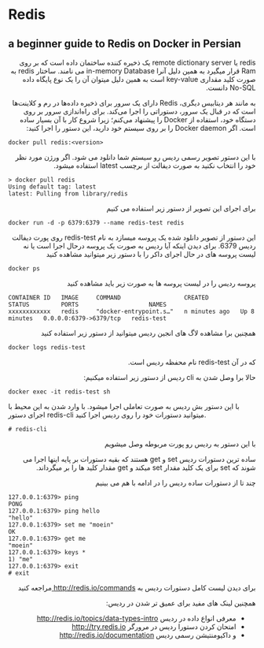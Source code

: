 # Redis
## a beginner guide to Redis on Docker in Persian

<div dir="rtl">
  redis یا remote dictionary server یک ذخیره کننده ساختمان داده است که بر روی Ram قرار میگیرد به همین دلیل آنرا in-memory Database می نامند. ساختار redis به صورت کلید مقداری key-value است به همین دلیل میتوان آن را یک نوع پایگاه داده No-SQL دانست.
  
  
  به مانند هر دیتابیس دیگری، Redis دارای یک سرور برای ذخیره داده‌ها در رم و کلاینت‌ها است که در قبال یک سرور، دستوراتی را اجرا می‌کند. برای راه‌اندازی سرور بر روی دستگاه خود، استفاده از Docker را پیشنهاد می‌کنم؛ زیرا شروع کار با آن بسیار ساده است. اگر Docker daemon را بر روی سیستم خود دارید، این دستور را اجرا کنید:
</div>
  
  ```
  docker pull redis:<version>
  ```
  
  <div dir="rtl">
  با این دستور تصویر رسمی ردیس رو سیستم شما دانلود می شود. اگر ورژن مورد نظر خود را انتخاب نکنید به صورت دیفالت از برچسب latest استفاده میشود.

</div>

```
> docker pull redis
Using default tag: latest
latest: Pulling from library/redis
```
<div dir="rtl">
  
  برای اجرای این تصویر از دستور زیر استفاده می کنیم
  
</div>

```
docker run -d -p 6379:6379 --name redis-test redis
```

<div dir="rtl">
  
  این دستور از تصویر دانلود شده یک پروسه میسازد به نام redis-test روی پورت دیفالت ردیس 6379. برای دیدن اینکه آیا ردیس به صورت یک پروسه درحال اجرا است یا نه لیست پروسه های در حال اجرای داکر را با دستور زیر میتوانید مشاهده کنید
  
  </div>
  
 ```
 docker ps
 ```
 
 <div dir="rtl">
  
  پروسه ردیس را در لیست پروسه ها به صورت زیر باید مشاهده کنید
  
  </div>
  
```
CONTAINER ID   IMAGE     COMMAND                  CREATED         STATUS         PORTS                    NAMES
xxxxxxxxxxxx   redis     "docker-entrypoint.s…"   n minutes ago   Up 8 minutes   0.0.0.0:6379->6379/tcp   redis-test
```

<div dir="rtl">
  همچنین برا مشاهده لاگ های انجین ردیس میتوانید از دستور زیر استفاده کنید
  
  </div>
  
```
docker logs redis-test
```

<div dir="rtl">
  که در آن redis-test نام محفظه ردیس است.
  
  حالا برا وصل شدن به cli ردیس از دستور زیر استفاده میکنیم:
  </div>
  
```
docker exec -it redis-test sh
```

با این دستور بش ردیس به صورت تعاملی اجرا میشود. با وارد شدن به این محیط با اجرای دستور redis-cli میتوانید دستورات خود را روی ردیس اجرا کنید.

</div>

```
# redis-cli
```

<div dir="rtl">
  
  با این دستور به ردیس رو پورت مربوطه وصل میشویم
  
  ساده ترین دستورات ردیس set و get هستند که بقیه دستورات بر پایه اینها اجرا می شوند که set برای یک کلید مقدار set میکند و get مقدار کلید ها را بر میگرداند.
  
  چند تا از دستورات ساده ردیس را در ادامه با هم می بینیم
  
  </div>
  
```
127.0.0.1:6379> ping
PONG
127.0.0.1:6379> ping hello
"hello"
127.0.0.1:6379> set me "moein"
OK
127.0.0.1:6379> get me
"moein"
127.0.0.1:6379> keys *
1) "me"
127.0.0.1:6379> exit
# exit
```

<div dir="rtl">
  
  برای دیدن لیست کامل دستورات ردیس به [http://redis.io/commands
](http://redis.io/commands
) مراجعه کنید

همچنین لینک های مفید برای عمیق تر شدن در ردیس:

* معرفی انواع داده در ردیس http://redis.io/topics/data-types-intro
* امتحان کردن دستورا ردیس در مرورگر http://try.redis.io
* و داکیومنتیشن رسمی ردیس http://redis.io/documentation

